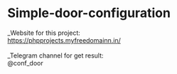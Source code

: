 # Simple-door-configuration

_Website for this project: <br>
https://phpprojects.myfreedomainn.in/ <br><br>
_Telegram channel for get result: <br>
@conf_door
